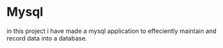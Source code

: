 # Mysql
in this project i have made a mysql application to effeciently maintain and record data into a database. 
